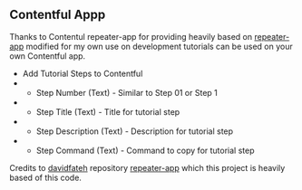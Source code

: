 ## Contentful Appp

Thanks to Contentul repeater-app for providing heavily based on [repeater-app](https://github.com/davidfateh/repeater-app) modified for my own use on development tutorials can be used on your own Contentful app.
  
- Add Tutorial Steps to Contentful
- - Step Number (Text) - Similar to Step 01 or Step 1
- - Step Title (Text) - Title for tutorial step
- - Step Description (Text) - Description for tutorial step
- - Step Command (Text) - Command to copy for tutorial step
  
Credits to [davidfateh](https://github.com/davidfateh) repository [repeater-app](https://github.com/davidfateh/repeater-app) which this project is heavily based of this code.

